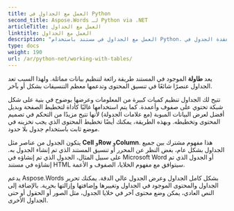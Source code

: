 ```yaml
---
title: العمل مع الجداول في Python
second_title: Aspose.Words لـ Python via .NET
articleTitle: العمل مع الجداول
linktitle: العمل مع الجداول
description: "العمل مع الجداول في مستند باستخدام Python. تقديم العمل مع الجداول ومفاهيم عقدة الجدول في Aspose.Words لـ Python."
type: docs
weight: 190
url: /ar/python-net/working-with-tables/
---
```


يعد **طاولة** الموجود في المستند طريقة رائعة لتنظيم بيانات مماثلة. ولهذا السبب تعد الجداول عنصرًا شائعًا في تنسيق المحتوى وتدعمها معظم التنسيقات بشكل أو بآخر.

تتيح لك الجداول تنظيم كميات كبيرة من المعلومات وعرضها بوضوح في بنية على شكل شبكة تحتوي على صفوف وأعمدة. كما يتم استخدامها غالبًا كأداة لتخطيط الصفحة وبديل أفضل لعرض البيانات المبوبة (مع علامات الجدولة) لأنها تتيح مزيدًا من التحكم في تصميم المحتوى وتخطيطه. وبهذه الطريقة، يمكنك أيضًا تخطيط المحتوى الذي يجب تخزينه في موضع ثابت باستخدام جدول بلا حدود.

يتكون الجدول من عناصر مثل **Cell** و**Row** و**Column**. هذا مفهوم مشترك بين جميع الجداول بشكل عام، بغض النظر عن المحرر أو تنسيق المستند الذي تم إنشاء الجدول به. على سبيل المثال، الجدول الذي تم إنشاؤه في Microsoft Word أو الجدول الذي تم إنشاؤه في مستند HTML سيتوافق مع مفهوم الخلايا، الصفوف و الأعمة.

يدعم Aspose.Words بشكل كامل الجداول وعرض الجدول عالي الدقة. يمكنك تحرير الجداول والمحتوى الموجود في الجداول وتغييرها وإضافتها وإزالتها بحرية. بالإضافة إلى النص العادي، يمكن وضع محتوى آخر في خلايا الجدول، مثل الصور أو الحقول أو حتى الجداول الأخرى.